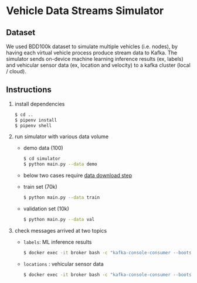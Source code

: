 # Vehicle Data Streams Simulator

## Dataset

We used BDD100k dataset to simulate multiple vehicles (i.e. nodes), by having each virtual vehicle process produce stream data to Kafka. The simulator sends on-device machine learning inference results (ex, labels) and vehicular sensor data (ex, location and velocity) to a kafka cluster (local / cloud).

## Instructions

1. install dependencies

    ```sh
    $ cd ..
    $ pipenv install
    $ pipenv shell
    ```

2. run simulator with various data volume

    - demo data (100)

        ```sh
        $ cd simulator
        $ python main.py --data demo
        ```

    - below two cases require [data download step](../data/README.md)

    - train set (70k)

        ```sh
        $ python main.py --data train
        ```

    - validation set (10k)

        ```sh
        $ python main.py --data val
        ```

3. check messages arrived at two topics

    - `labels`: ML inference results

        ```sh
        $ docker exec -it broker bash -c "kafka-console-consumer --bootstrap-server localhost:9092 --topic labels --from-beginning"
        ```

    - `locations`  : vehicular sensor data

        ```sh
        $ docker exec -it broker bash -c "kafka-console-consumer --bootstrap-server localhost:9092 --topic locations --from-beginning"
        ```
